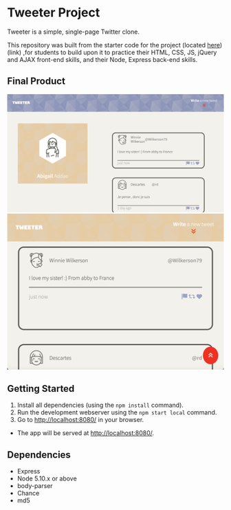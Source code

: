 # Tweeter Project

Tweeter is a simple, single-page Twitter clone.

This repository was built from the starter code for the project (located [here](https://github.com/lighthouse-labs/tweeter)) (link) ,for students to build upon it to practice their HTML, CSS, JS, jQuery and AJAX front-end skills, and their Node, Express back-end skills.

## Final Product

!["screenshot of home page in desktop view"](https://github.com/wint3rsun/tweeterApp/blob/master/docs/desktop-version-home-page.png?raw=true)
!["screenshot of page scrolled down in mobile view"](https://github.com/wint3rsun/tweeterApp/blob/master/docs/mobile-version-scrolled-down.png?raw=true)
## Getting Started

1. Install all dependencies (using the `npm install` command).
2. Run the development webserver using the `npm start local` command.
4. Go to <http://localhost:8080/> in your browser.
  - The app will be served at <http://localhost:8080/>.

## Dependencies

- Express
- Node 5.10.x or above
- body-parser
- Chance
- md5
